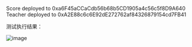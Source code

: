 Score deployed to 0xa6F45aCCaCdb56b68b5CD1905a4c56c5f8D9A640
Teacher deployed to 0xA2E88c6c6E92dE272762af84326879154cd7FB41



测试执行结果：

![image](https://user-images.githubusercontent.com/125674197/226099404-b30f1578-52ed-4130-909e-2ab4aad52e33.png)
